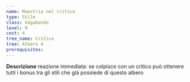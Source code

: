 ```yaml
---
name: Maestria nel critico
type: Stile
class: Vagabondo
level: 9
cost: 4
tree_name: Critico
tree: Albero 4
prerequisites: 
---
```


**Descrizione**
reazione immediata: se colpisce con un critico può ottenere tutti i bonus tra
gli stili che già possiede di questo albero